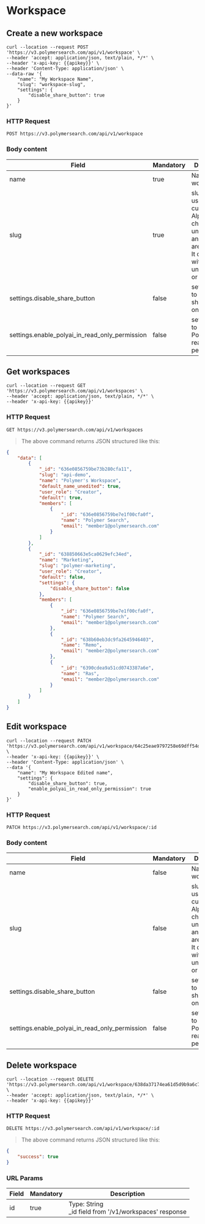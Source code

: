 # Workspace

## Create a new workspace

```shell
curl --location --request POST 'https://v3.polymersearch.com/api/v1/workspace' \
--header 'accept: application/json, text/plain, */*' \
--header 'x-api-key: {{apikey}}' \
--header 'Content-Type: application/json' \
--data-raw '{
    "name": "My Workspace Name",
    "slug": "workspace-slug",
    "settings": {
        "disable_share_button": true
    }
}'
```

### HTTP Request

`POST https://v3.polymersearch.com/api/v1/workspace`


### Body content

Field | Mandatory | Description
--------- | ------- | -----------
name | true | Name of the workspace.
slug | true | slug to be used in custom URLs. Alphanumeric characters, underscores, and dashes are allowed. It cannot end with an underscore or a dash.
settings.disable_share_button | false | set this flag to disable share button on board
settings.enable_polyai_in_read_only_permission | false | set this flag to enable PolyAI on read only permissions


## Get workspaces

```shell
curl --location --request GET 'https://v3.polymersearch.com/api/v1/workspaces' \
--header 'accept: application/json, text/plain, */*' \
--header 'x-api-key: {{apikey}}'
```

### HTTP Request

`GET https://v3.polymersearch.com/api/v1/workspaces`

> The above command returns JSON structured like this:

```json
{
    "data": [
        {
            "_id": "636e0856759be73b280cfa11",
            "slug": "api-demo",
            "name": "Polymer's Workspace",
            "default_name_unedited": true,
            "user_role": "Creator",
            "default": true,
            "members": [
                {
                    "_id": "636e0856759be7e1f00cfa0f",
                    "name": "Polymer Search",
                    "email": "member1@polymersearch.com"
                }
            ]
        },
        {
            "_id": "638850663e5ca0629efc34ed",
            "name": "Marketing",
            "slug": "polymer-marketing",
            "user_role": "Creator",
            "default": false,
            "settings": {
                "disable_share_button": false
            },
            "members": [
                {
                    "_id": "636e0856759be7e1f00cfa0f",
                    "name": "Polymer Search",
                    "email": "member1@polymersearch.com"
                },
                {
                    "_id": "638b60eb3dc9fa2645946403",
                    "name": "Remo",
                    "email": "member2@polymersearch.com"
                },
                {
                    "_id": "6390cdea9a51cd0743387a6e",
                    "name": "Ras",
                    "email": "member2@polymersearch.com"
                }
            ]
        }
    ]
}
```



## Edit workspace

```shell
curl --location --request PATCH 'https://v3.polymersearch.com/api/v1/workspace/64c25eae9797258e69dff54d' \
--header 'x-api-key: {{apikey}}' \
--header 'Content-Type: application/json' \
--data '{
    "name": "My Workspace Edited name",
    "settings": {
        "disable_share_button": true,
        "enable_polyai_in_read_only_permission": true
    }
}'
```

### HTTP Request

`PATCH https://v3.polymersearch.com/api/v1/workspace/:id`


### Body content

Field | Mandatory | Description
--------- | ------- | -----------
name | false | Name of the workspace.
slug | false | slug to be used in custom URLs. Alphanumeric characters, underscores, and dashes are allowed. It cannot end with an underscore or a dash.
settings.disable_share_button | false | set this flag to disable share button on board
settings.enable_polyai_in_read_only_permission | false | set this flag to enable PolyAI on read only permissions



## Delete workspace

```shell
curl --location --request DELETE 'https://v3.polymersearch.com/api/v1/workspace/638da37174ea61d5d9b9a6c7' \
--header 'accept: application/json, text/plain, */*' \
--header 'x-api-key: {{apikey}}'
```

### HTTP Request

`DELETE https://v3.polymersearch.com/api/v1/workspace/:id`


> The above command returns JSON structured like this:

```json
{
    "success": true
}
```

### URL Params

Field | Mandatory | Description
--------- | ------- | -----------
id | true | Type: String<br /> _id field from '/v1/workspaces' response
